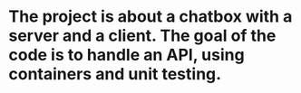 # The project is about a chatbox with a server and a client. The goal of the code is to handle an API, using containers and unit testing. 

